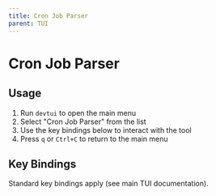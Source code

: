 ```yaml
---
title: Cron Job Parser
parent: TUI
---
```


# Cron Job Parser

## Usage

1. Run `devtui` to open the main menu
2. Select "Cron Job Parser" from the list
3. Use the key bindings below to interact with the tool
4. Press `q` or `Ctrl+C` to return to the main menu

## Key Bindings

Standard key bindings apply (see main TUI documentation).



